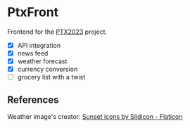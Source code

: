 # PtxFront

Frontend for the [PTX2023](https://github.com/anddMF/PTX2023) project.

- [x] API integration
- [x] news feed
- [x] weather forecast
- [x] currency conversion
- [ ] grocery list with a twist

## References

Weather image's creator: [Sunset icons by Slidicon - Flaticon](https://www.flaticon.com/free-icons/sunset)
